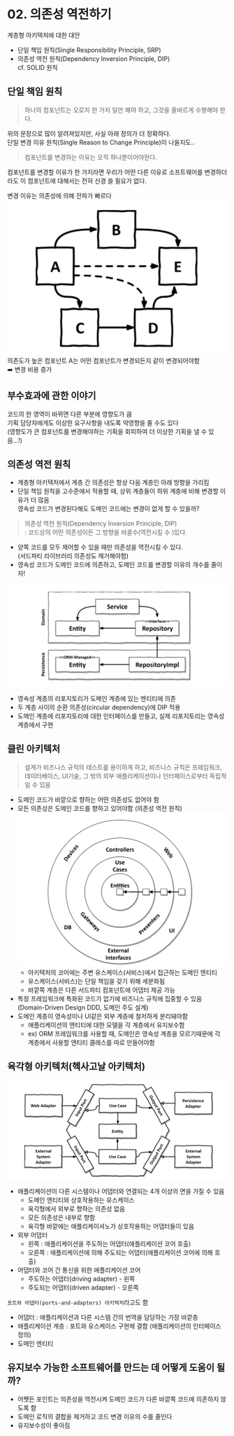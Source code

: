 # 02. 의존성 역전하기
계층형 아키텍처에 대한 대안
* 단일 책임 원칙(Single Responsibility Principle, SRP)
* 의존성 역전 원칙(Dependency Inversion Principle, DIP)  
cf. SOLID 원칙

## 단일 책임 원칙
> 하나의 컴포넌트는 오로지 한 가지 일만 해야 하고, 그것을 올바르게 수행해야 한다.  

위의 문장으로 많이 알려져있지만, 사실 아래 정의가 더 정확하다.  
단일 변경 이유 원칙(Single Reason to Change Principle)이 나을지도..
> 컴포넌트를 변경하는 이유는 오직 하나뿐이어야한다.  

컴포넌트를 변경할 이유가 한 가지라면 우리가 어떤 다른 이유로 소프트웨어를 변경하더라도 이 컴포넌트에 대해서는 전혀 신경 쓸 필요가 없다.

변경 이유는 의존성에 의해 전파가 빠르다
![image](/res/pic2-1.png) 
의존도가 높은 컴포넌트 A는 어떤 컴포넌트가 변경되든지 같이 변경되어야함  
➡️ 변경 비용 증가

## 부수효과에 관한 이야기
코드의 한 영역이 바뀌면 다른 부분에 영향도가 큼  
기획 담당자에게도 이상한 요구사항을 내도록 악영향을 줄 수도 있다  
(영향도가 큰 컴포넌트를 변경해야하는 기획을 회피하여 더 이상한 기획을 낼 수 있음...!)

## 의존성 역전 원칙
* 계층형 아키텍처에서 계층 간 의존성은 항상 다음 계층인 아래 방향을 가리킴  
* 단일 책임 원칙을 고수준에서 적용할 때, 상위 계층들이 하위 계층에 비해 변경할 이유가 더 많음  
영속성 코드가 변경된다해도 도메인 코드에는 변경이 없게 할 수 있을까? 
> 의존성 역전 원칙(Dependency Inversion Principle, DIP)  
> : 코드상의 어떤 의존성이든 그 방향을 바꿀수(역전시킬 수 )있다.

* 양쪽 코드를 모두 제어할 수 있을 때만 의존성을 역전시킬 수 있다.  
(서드파티 라이브러리 의존성도 제거해야함)  
* 영속성 코드가 도메인 코드에 의존하고, 도메인 코드를 변경할 이유의 개수를 줄이자!  

![image](/res/pic2-2.png)
* 영속성 계층의 리포지토리가 도메인 계층에 있는 엔티티에 의존
* 두 계층 사이의 순환 의존성(circular dependency)에 DIP 적용
* 도메인 계층에 리포지토리에 대한 인터페이스를 만들고, 실제 리포지토리는 영속성 계층에서 구현

## 클린 아키텍처
> 설계가 비즈니스 규칙의 테스트를 용이하게 하고, 비즈니스 규칙은 프레임워크, 데이터베이스, UI기술, 그 밖의 외부 애플리케이션이나 인터페이스로부터 독립적일 수 있음  

* 도메인 코드가 바깥으로 향하는 어떤 의존성도 없어야 함
* 모든 의존성은 도메인 코드를 향하고 있어야함 (의존성 역전 원칙)
![image](/res/pic2-3.png)
  * 아키텍처의 코어에는 주변 유스케이스(서비스)에서 접근하는 도메인 엔티티
  * 유스케이스(서비스)는 단일 책임을 갖기 위해 세분화됨
  * 바깥쪽 계층은 다른 서드파티 컴포넌트에 어댑터 제공 가능
* 특정 프레임워크에 특화된 코드가 없기에 비즈니스 규칙에 집중할 수 있음 (Domain-Driven Design DDD, 도메인 주도 설계)
* 도메인 계층이 영속성이나 UI같은 외부 계층에 철저하게 분리돼야함 
    * 애플리케이션의 엔티티에 대한 모델을 각 계층에서 유지보수함
    * ex) ORM 프레임워크를 사용할 때, 도메인은 영속성 계층을 모르기때문에 각 계층에서 사용할 엔티티 클래스를 따로 만들어야함
 
## 육각형 아키텍처(헥사고날 아키텍처)
![image](/res/pic2-4.png)
* 애플리케이션이 다른 시스템이나 어댑터와 연결되는 4개 이상의 면을 가질 수 있음
    * 도메인 엔티티와 상호작용하는 유스케이스
    * 육각형에서 외부로 향하는 의존성 없음
    * 모든 의존성은 내부로 향함
    * 육각형 바깥에는 애플리케이셔노가 상호작용하는 어댑터들이 있음
* 외부 어댑터
    * 왼쪽 : 애플리케이션을 주도하는 어댑터(애플리케이션 코어 호출)
    * 오른쪽 : 애플리케이션에 의해 주도되는 어댑터(애플리케이션 코어에 의해 호출)
* 어댑터와 코어 간 통신을 위한 애플리케이션 코어
    * 주도하는 어댑터(driving adapter) - 왼쪽
    * 주도되는 어댑터(driven adapter) - 오른쪽  

<code>포트와 어댑터(ports-and-adapters) 아키텍처</code>라고도 함
* 어댑터 : 애플리케이션과 다른 시스템 간의 번역을 담당하는 가장 바깥층
* 애플리케이션 계층 : 포트와 유스케이스 구현체 결합 (애플리케이션의 인터페이스 정의)
* 도메인 엔티티

## 유지보수 가능한 소프트웨어를 만드는 데 어떻게 도움이 될까?   
* 어쨋든 포인트는 의존성을 역전시켜 도메인 코드가 다른 바깥쪽 코드에 의존하지 않도록 함
* 도메인 로직의 결합을 제거하고 코드 변경 이유의 수를 줄인다
* 유지보수성이 좋아짐